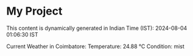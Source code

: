 # My Project

This content is dynamically generated in Indian Time (IST): 2024-08-04 01:06:30 IST


Current Weather in Coimbatore:
Temperature: 24.88 °C
Condition: mist
